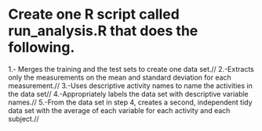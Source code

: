 # Create one R script called run_analysis.R that does the following.

1.- Merges the training and the test sets to create one data set.//
2.-Extracts only the measurements on the mean and standard deviation for each measurement.//
3.-Uses descriptive activity names to name the activities in the data set//
4.-Appropriately labels the data set with descriptive variable names.//
5.-From the data set in step 4, creates a second, independent tidy data set with the average of each variable for each activity and each subject.//
